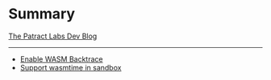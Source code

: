 # Summary

[The Patract Labs Dev Blog](./README.md)

--- 

- [Enable WASM Backtrace](./enable-wasm-backtrace.md)
- [Support wasmtime in sandbox](./support-wasmtime-in-sandbox.md)
